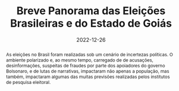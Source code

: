 ---
title: Breve Panorama das Eleições Brasileiras e do Estado de Goiás
author: ''
date: '2022-12-26'
tags:
  - Democracia
  - Eleições
  - Eleições 2022
  - Brasil
  - Goiás
  - Goiânia
  - Política
abstract: As eleições no Brasil foram realizadas sob um cenário de incertezas políticas. O ambiente polarizado e, ao mesmo tempo, carregado de de acusações, desinformações, suspeitas de fraudes por parte dos apoiadores do governo Bolsonaro, e de lutas de narrativas, impactaram não apenas a população, mas também, impactaram algumas das muitas previsões realizadas pelos institutos de pesquisa eleitoral.
author_notes:
  - Equal contribution
  - Equal contribution
authors:
  - admin
  - Adriano Pires
featured: no
image:
  caption: 'Image credit: [**CAOESTE**]'
  focal_point: ''
  preview_only: no
projects: [democracia]
publication: '*CAOESTE*'
publication_types:
  - '2'
publishDate: '2022-12-26T00:00:00Z'
slides: 
summary: As eleições no Brasil foram realizadas sob um cenário de incertezas políticas. O ambiente polarizado e...
url_code: 
url_pdf: https://transparenciaelectoral.org/caoeste/wp-content/uploads/2022/12/2-Breve-panorama-das-eleicoes-brasileiras-e-do-Estado-de-Goias.pdf
---